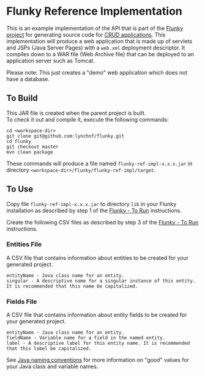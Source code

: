 # Flunky Reference Implementation

This is an example implementation of the API that is part of the [Flunky project](../README.md) for generating source
code for [CRUD applications](https://en.wikipedia.org/wiki/Create,_read,_update_and_delete).
This implementation will produce a web application that is made up of servlets and JSPs (Java Server Pages) with a
`web.xml` deployment descriptor.
It compiles down to a WAR file (Web Archive file) that can be deployed to an application server such as Tomcat.

Please note: This just creates a "demo" web application which does not have a database. 

## To Build

This JAR file is created when the parent project is built.  
To check it out and compile it, execute the following commands:

    cd <workspace-dir>
    git clone git@github.com:lynchnf/flunky.git
    cd flunky
    git checkout master
    mvn clean package
    
These commands will produce a file named `flunky-ref-impl-x.x.x.jar` in directory
`<workspace-dir>/flunky/flunky-ref-impl/target`.

## To Use

Copy file `flunky-ref-impl-x.x.x.jar` to directory `lib` in your Flunky installation as described by step 1 of the
[Flunky - To Run](../README.md#to-run) instructions.

Create the following CSV files as described by step 3 of the [Flunky - To Run](../README.md#to-run) instructions.

### Entities File

A CSV file that contains information about entities to be created for your generated project.

    entityName - Java class name for an entity.
    singular - A descriptive name for a singular instance of this entity. It is recommended that this name be capitalized.

### Fields File

A CSV file that contains information about entity fields to be created for your generated project.

    entityName - Java class name for an entity.
    fieldName - Variable name for a field in the named entity.
    label - A descriptive label for this entity name. It is recommended that this label be capitalized.

See [Java naming conventions](https://www.oracle.com/java/technologies/javase/codeconventions-namingconventions.html)
for more information on "good" values for your Java class and variable names.
